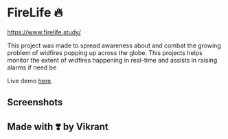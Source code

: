 # FireLife 🔥

<https://www.firelife.study/>

This project was made to spread awareness about and combat the growing problem of widfires popping up across the globe. This projects helps monitor the extent of widfires happening in real-time and assists in raising alarms if need be

Live demo [here]().

## Screenshots

## Made with ❣️ by Vikrant
